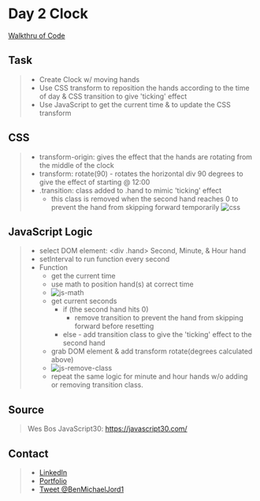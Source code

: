 # Day 2 Clock

[Walkthru of Code](https://www.youtube.com/watch?v=lRuZEltTHLc)

## Task

> - Create Clock w/ moving hands
> - Use CSS transform to reposition the hands according to the time of day & CSS transition to give 'ticking' effect
> - Use JavaScript to get the current time & to update the CSS transform

## CSS

> - transform-origin: gives the effect that the hands are rotating from the middle of the clock
> - transform: rotate(90) - rotates the horizontal div 90 degrees to give the effect of starting @ 12:00
> - .transition: class added to .hand to mimic 'ticking' effect
>   - this class is removed when the second hand reaches 0 to prevent the hand from skipping forward temporarily
>     ![css](https://i.imgur.com/ZBlkfVV.png)

## JavaScript Logic

> - select DOM element: \<div .hand> Second, Minute, & Hour hand
> - setInterval to run function every second
> - Function
>   - get the current time
>   - use math to position hand(s) at correct time
>   -  ![js-math](https://i.imgur.com/Pn98nSO.png)
>   - get current seconds
>     - if (the second hand hits 0)
>       - remove transition to prevent the hand from skipping forward before resetting
>     - else - add transition class to give the 'ticking' effect to the second hand
>   - grab DOM element & add transform rotate(degrees calculated above)
>   - ![js-remove-class](https://i.imgur.com/Pk3Ypya.png)
>   - repeat the same logic for minute and hour hands w/o adding or removing transition class.

## Source

> Wes Bos JavaScript30: https://javascript30.com/

## Contact

> - [LinkedIn](https://www.linkedin.com/in/benjamin-alt-higginbotham/)
> - [Portfolio](https://my-portfolio.benjamin-higginbotham.vercel.app/)
> - [Tweet @BenMichaelJord1](https://twitter.com/BenMichaelJord1)
